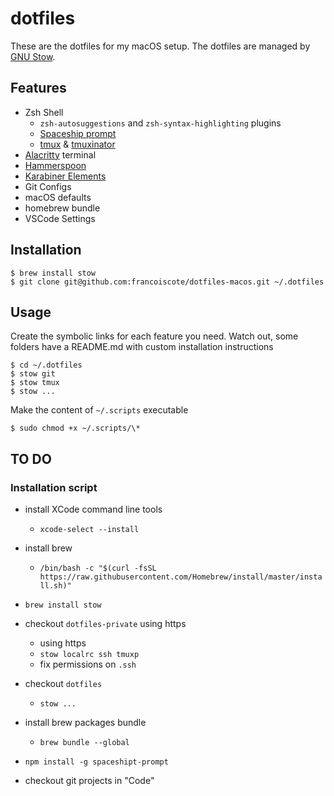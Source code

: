 # dotfiles

These are the dotfiles for my macOS setup. The dotfiles
are managed by [GNU Stow](https://www.gnu.org/software/stow/).

## Features

- Zsh Shell
  - `zsh-autosuggestions` and `zsh-syntax-highlighting` plugins
  - [Spaceship prompt](https://github.com/denysdovhan/spaceship-prompt)
  - [tmux](https://github.com/tmux/tmux) & [tmuxinator](https://github.com/tmuxinator/tmuxinator)
- [Alacritty](https://github.com/jwilm/alacritty) terminal
- [Hammerspoon](https://www.hammerspoon.org/)
- [Karabiner Elements](https://pqrs.org/osx/karabiner/)
- Git Configs
- macOS defaults
- homebrew bundle
- VSCode Settings

## Installation

```shell
$ brew install stow
$ git clone git@github.com:francoiscote/dotfiles-macos.git ~/.dotfiles
```

## Usage

Create the symbolic links for each feature you need. Watch out, some folders have a README.md with custom installation instructions

```shell
$ cd ~/.dotfiles
$ stow git
$ stow tmux
$ stow ...
```

Make the content of `~/.scripts` executable

```shell
$ sudo chmod +x ~/.scripts/\*
```

## TO DO

### Installation script

- install XCode command line tools
  - `xcode-select --install`
- install brew
  - `/bin/bash -c "$(curl -fsSL https://raw.githubusercontent.com/Homebrew/install/master/install.sh)"`
- `brew install stow`

- checkout `dotfiles-private` using https
  - using https
  - `stow localrc ssh tmuxp`
  - fix permissions on `.ssh`
- checkout `dotfiles`
  - `stow ...`
- install brew packages bundle
  - `brew bundle --global`
- `npm install -g spaceshipt-prompt`
- checkout git projects in "Code"
